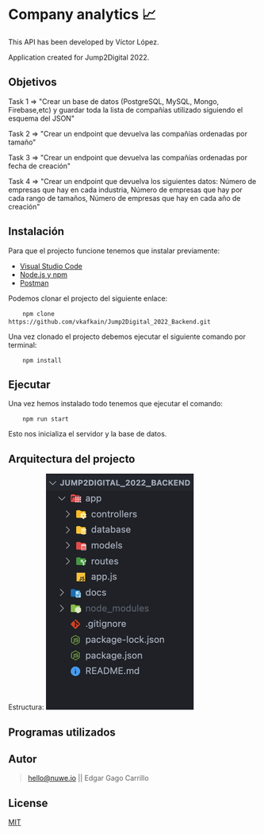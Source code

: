 # Company analytics 📈

This API has been developed by Víctor López.

Application created for Jump2Digital 2022.

## Objetivos

Task 1 => "Crear un base de datos (PostgreSQL, MySQL, Mongo, Firebase,etc) y guardar toda la lista de compañías utilizado siguiendo el esquema del JSON"

Task 2 => "Crear un endpoint que devuelva las compañías ordenadas por tamaño"

Task 3 => "Crear un endpoint que devuelva las compañías ordenadas por fecha de creación"

Task 4 => "Crear un endpoint que devuelva los siguientes datos: Número de empresas que hay en cada industria, Número de empresas que hay por cada rango de tamaños, Número de empresas que hay en cada año de creación"

## Instalación

Para que el projecto funcione tenemos que instalar previamente: 
- [Visual Studio Code](https://code.visualstudio.com/download)
- [Node.js y npm](https://nodejs.org/es/)
- [Postman](https://www.postman.com/)

Podemos clonar el projecto del siguiente enlace:
```
    npm clone https://github.com/vkafkain/Jump2Digital_2022_Backend.git
```
Una vez clonado el projecto debemos ejecutar el siguiente comando por terminal:
```
    npm install
```

## Ejecutar

Una vez hemos instalado todo tenemos que ejecutar el comando: 
```
    npm run start
```
Esto nos inicializa el servidor y la base de datos.

## Arquitectura del projecto

Estructura:
![Demo](https://github.com/vkafkain/Jump2Digital_2022_Backend/blob/main/docs/01.png)

## Programas utilizados



## Autor

> hello@nuwe.io || Edgar Gago Carrillo

## License

[MIT](https://opensource.org/licenses/MIT)